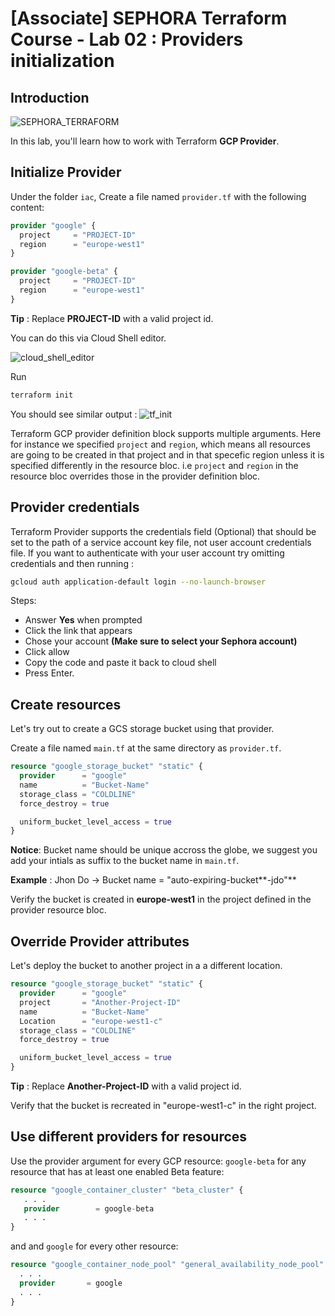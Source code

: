 # [Associate] SEPHORA Terraform Course - Lab 02 : Providers initialization
## Introduction
![SEPHORA_TERRAFORM](https://storage.googleapis.com/s4a-shared-terraform-gcs-lab-materials/sephora_terraform_bw.png)

In this lab, you'll learn how to work with Terraform **GCP Provider**.

## Initialize Provider

Under the folder `iac`, Create a file named `provider.tf` with the following content:
```tf
provider "google" {
  project     = "PROJECT-ID"
  region      = "europe-west1"
}

provider "google-beta" {
  project     = "PROJECT-ID"
  region      = "europe-west1"
}
```
**Tip** : Replace **PROJECT-ID** with a valid project id.

You can do this via Cloud Shell editor.

![cloud_shell_editor](https://storage.googleapis.com/s4a-shared-terraform-gcs-lab-materials/cloudshell_editor.png)

Run
```bash
terraform init
```
You should see similar output :
![tf_init](https://storage.googleapis.com/s4a-shared-terraform-gcs-lab-materials/tf_init.png)

Terraform GCP provider definition block supports multiple arguments. Here for instance we specified `project` and `region`, which means all resources are going to be created in that project and in that specefic region unless it is specified differently in the resource bloc. i.e `project` and `region` in the resource bloc overrides those in the provider definition bloc.

## Provider credentials

Terraform Provider supports the credentials field (Optional) that should be set to the path of a service account key file, not user account credentials file. If you want to authenticate with your user account try omitting credentials and then running :
```bash
gcloud auth application-default login --no-launch-browser
```
Steps:
 - Answer **Yes** when prompted
 - Click the link that appears
 - Chose your account **(Make sure to select your Sephora account)**
 - Click allow
 - Copy the code and paste it back to cloud shell
 - Press Enter.

## Create resources

Let's try out to create a GCS storage bucket using that provider.

Create a file named `main.tf` at the same directory as `provider.tf`.

```tf
resource "google_storage_bucket" "static" {
  provider      = "google"
  name          = "Bucket-Name"
  storage_class = "COLDLINE"
  force_destroy = true

  uniform_bucket_level_access = true
}
```
**Notice**: Bucket name should be unique accross the globe, we suggest you add your intials as suffix to the bucket name in `main.tf`.

__Example__ : Jhon Do -> Bucket name = "auto-expiring-bucket**-jdo"**

Verify the bucket is created in **europe-west1** in the project defined in the provider resource bloc.

## Override Provider attributes

Let's deploy the bucket to another project in a a different location.

```tf
resource "google_storage_bucket" "static" {
  provider      = "google"
  project       = "Another-Project-ID"
  name          = "Bucket-Name"
  Location      = "europe-west1-c"
  storage_class = "COLDLINE"
  force_destroy = true

  uniform_bucket_level_access = true
}
```

**Tip** : Replace **Another-Project-ID** with a valid project id.

Verify that the bucket is recreated in "europe-west1-c" in the right project.

## Use different providers for resources
Use the provider argument for every GCP resource: `google-beta` for any resource that has at least one enabled Beta feature:
```tf
resource "google_container_cluster" "beta_cluster" {
   . . .
   provider        = google-beta
   . . .
}
```

and and `google` for every other resource:
```tf
resource "google_container_node_pool" "general_availability_node_pool" {
  . . .
  provider       = google
  . . .
}
```

